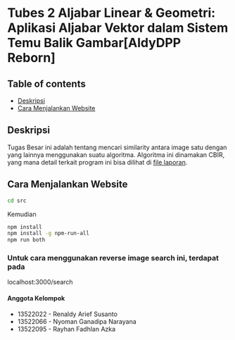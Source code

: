 # Tubes 2 Aljabar Linear & Geometri: Aplikasi Aljabar Vektor dalam Sistem Temu Balik Gambar[AldyDPP Reborn]

## Table of contents

- <a href="#description">Deskripsi</a>
- <a href="#how-to-run">Cara Menjalankan Website</a>

<h2 id="description">Deskripsi</h2>
Tugas Besar ini adalah tentang mencari similarity antara image satu dengan yang lainnya menggunakan suatu algoritma. Algoritma ini dinamakan CBIR, yang mana detail terkait program ini bisa dilihat di <a href="doc/Algeo02-22022.pdf">file laporan</a>.

<h2 id="how-to-run">Cara Menjalankan Website</h2>

```bash
cd src
```
Kemudian

```bash
npm install
npm install -g npm-run-all
npm run both
```

### Untuk cara menggunakan reverse image search ini, terdapat pada 
localhost:3000/search

#### Anggota Kelompok

- 13522022 - Renaldy Arief Susanto
- 13522066 - Nyoman Ganadipa Narayana
- 13522095 - Rayhan Fadhlan Azka
